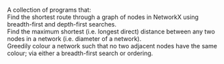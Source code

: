 A collection of programs that:\
Find the shortest route through a graph of nodes in NetworkX using breadth-first and depth-first searches.\
Find the maximum shortest (i.e. longest direct) distance between any two nodes in a network (i.e. diameter of a network).\
Greedily colour a network such that no two adjacent nodes have the same colour; via either a breadth-first search or ordering.
